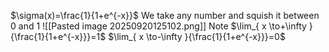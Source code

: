 $\sigma(x)=\frac{1}{1+e^{-x}}$
We take any number and squish it between 0 and 1
![[Pasted image 20250920125102.png]]
Note
$\lim_{ x \to+\infty }{\frac{1}{1+e^{-x}}}=1$
$\lim_{ x \to-\infty }{\frac{1}{1+e^{-x}}}=0$
